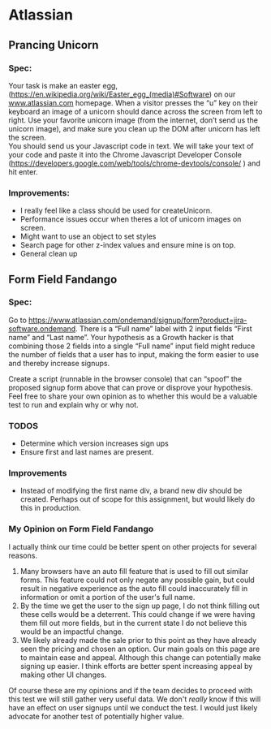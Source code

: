# Atlassian

## Prancing Unicorn

### Spec:
Your task is make an easter egg, (https://en.wikipedia.org/wiki/Easter_egg_(media)#Software) on our www.atlassian.com homepage.  When a visitor presses the “u” key on their keyboard an image of a unicorn should dance across the screen from left to right.  Use your favorite unicorn image (from the internet, don’t send us the unicorn image), and make sure you clean up the DOM after unicorn has left the screen.  
You should send us your Javascript code in text.  We will take your text of your code and paste it into the Chrome Javascript Developer Console (https://developers.google.com/web/tools/chrome-devtools/console/ ) and hit enter.  

### Improvements:
  * I really feel like a class should be used for createUnicorn.
  * Performance issues occur when theres a lot of unicorn images on screen.
  * Might want to use an object to set styles
  * Search page for other z-index values and ensure mine is on top.
  * General clean up

## Form Field Fandango

### Spec:
Go to https://www.atlassian.com/ondemand/signup/form?product=jira-software.ondemand. There is a “Full name” label with 2 input fields “First name” and “Last name”. Your hypothesis as a Growth hacker is that combining those 2 fields into a single “Full name” input field might reduce the number of fields that a user has to input, making the form easier to use and thereby increase signups.

Create a script (runnable in the browser console) that can “spoof” the proposed signup form above that can prove or disprove your hypothesis. Feel free to share your own opinion as to whether this would be a valuable test to run and explain why or why not.

### TODOS
  * Determine which version increases sign ups
  * Ensure first and last names are present.

### Improvements
  * Instead of modifying the first name div, a brand new div should be created. Perhaps out of scope for this assignment, but would likely do this in production.


### My Opinion on Form Field Fandango
  I actually think our time could be better spent on other projects for several reasons.
  1. Many browsers have an auto fill feature that is used to fill out similar forms. This feature could not only negate any possible gain, but could result in negative experience as the auto fill could inaccurately fill in information or omit a portion of the user's full name.
  2. By the time we get the user to the sign up page, I do not think filling out these cells would be a deterrent. This could change if we were having them fill out more fields, but in the current state I do not believe this would be an impactful change.
  3. We likely already made the sale prior to this point as they have already seen the pricing and chosen an option. Our main goals on this page are to maintain ease and appeal. Although this change can potentially make signing up easier. I think efforts are better spent increasing appeal by making other UI changes.

Of course these are my opinions and if the team decides to proceed with this test we will still gather very useful data. We don't *really* know if this will have an effect on user signups until we conduct the test. I  would just likely advocate for another test of potentially higher value.
